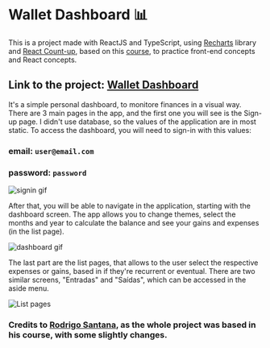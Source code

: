 # Wallet Dashboard 📊

This is a project made with ReactJS and TypeScript, using [Recharts](https://recharts.org/en-US) library and [React Count-up](https://www.npmjs.com/package/react-countup), based on this [course](https://www.udemy.com/course/react-e-typescript/), to practice front-end concepts and React concepts.

## Link to the project: [Wallet Dashboard](https://wallet-dashboard.vercel.app)

It's a simple personal dashboard, to monitore finances in a visual way. There are 3 main pages in the app, and the first one you will see is the Sign-up page.
I didn't use database, so the values of the application are in most static. To access the dashboard, you will need to sign-in with this values:

### email: `user@email.com`
### password: `password`

![signin gif](https://user-images.githubusercontent.com/65902368/114098662-0ddd7400-9898-11eb-9412-9a89e3e23306.gif)

After that, you will be able to navigate in the application, starting with the dashboard screen. The app allows you to change themes, select the months and year to calculate the balance and see your gains and expenses (in the list page).

![dashboard gif](https://user-images.githubusercontent.com/65902368/114098992-83494480-9898-11eb-9110-b3428a9a539c.gif)

The last part are the list pages, that allows to the user select the respective expenses or gains, based in if they're recurrent or eventual. There are two similar screens, "Entradas" and "Saídas", which can be accessed in the aside menu.

![List pages](https://user-images.githubusercontent.com/65902368/114097547-90653400-9896-11eb-9393-39e73dd445b1.gif)

### Credits to [Rodrigo Santana](https://github.com/rodrigorgtic), as the whole project was based in his course, with some slightly changes.

